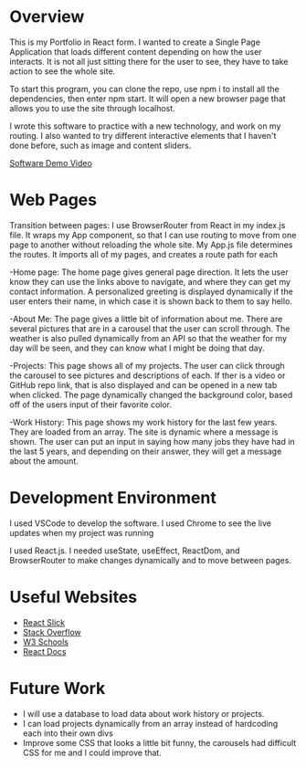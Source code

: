 # Overview
This is my Portfolio in React form. I wanted to create a Single Page Application that loads different content depending on how the user interacts. It is not all just sitting there for the user to see, they have to take action to see the whole site. 

To start this program, you can clone the repo, use npm i to install all the dependencies, then enter npm start. It will open a new browser page that allows you to use the site through localhost.

I wrote this software to practice with a new technology, and work on my routing. I also wanted to try different interactive elements that I haven't done before, such as image and content sliders.

[Software Demo Video](https://youtu.be/Q-7HSuBwlmw)

# Web Pages

Transition between pages: I use BrowserRouter from React in my index.js file. It wraps my App component, so that I can use routing to move from one page to another without reloading the whole site. My App.js file determines the routes. It imports all of my pages, and creates a route path for each

-Home page: The home page gives general page direction. It lets the user know they can use the links above to navigate, and where they can get my contact information. A personalized greeting is displayed dynamically if the user enters their name, in which case it is shown back to them to say hello. 

-About Me: The page gives a little bit of information about me. There are several pictures that are in a carousel that the user can scroll through. The weather is also pulled dynamically from an API so that the weather for my day will be seen, and they can know what I might be doing that day.

-Projects: This page shows all of my projects. The user can click through the carousel to see pictures and descriptions of each. If ther is a video or GitHub repo link, that is also displayed and can be opened in a new tab when clicked. The page dynamically changed the background color, based off of the users input of their favorite color.

-Work History: This page shows my work history for the last few years. They are loaded from an array. The site is dynamic where a message is shown. The user can put an input in saying how many jobs they have had in the last 5 years, and depending on their answer, they will get a message about the amount.

# Development Environment

I used VSCode to develop the software. I used Chrome to see the live updates when my project was running

I used React.js. I needed useState, useEffect, ReactDom, and BrowserRouter to make changes dynamically and to move between pages.

# Useful Websites

* [React Slick](https://react-slick.neostack.com/)
* [Stack Overflow](https://stackoverflow.com/questions/8824831/make-div-stay-at-bottom-of-pages-content-all-the-time-even-when-there-are-scrol)
* [W3 Schools](https://www.w3schools.com/react/react_usestate.asp)
* [React Docs](https://react.dev/reference/react/useState)

# Future Work


* I will use a database to load data about work history or projects.
* I can load projects dynamically from an array instead of hardcoding each into their own divs
* Improve some CSS that looks a little bit funny, the carousels had difficult CSS for me and I could improve that.